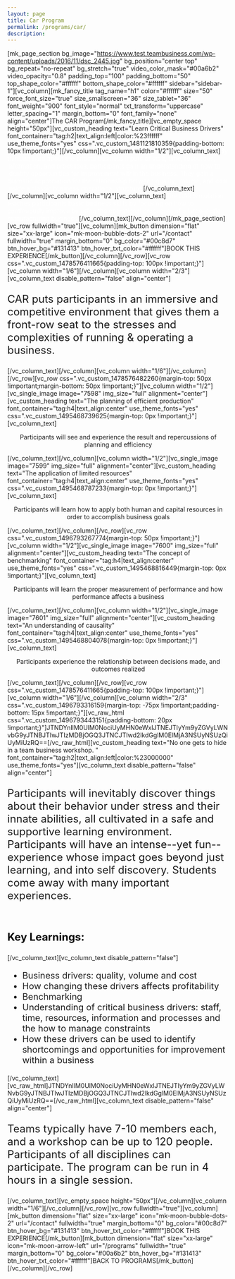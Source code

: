 ```yaml
---
layout: page
title: Car Program
permalink: /programs/car/
description:
---
```

[mk_page_section bg_image="https://www.test.teambusiness.com/wp-content/uploads/2016/11/dsc_2445.jpg" bg_position="center top" bg_repeat="no-repeat" bg_stretch="true" video_color_mask="#00a6b2" video_opacity="0.8" padding_top="100" padding_bottom="50" top_shape_color="#ffffff" bottom_shape_color="#ffffff" sidebar="sidebar-1"][vc_column][mk_fancy_title tag_name="h1" color="#ffffff" size="50" force_font_size="true" size_smallscreen="36" size_tablet="36" font_weight="900" font_style="normal" txt_transform="uppercase" letter_spacing="1" margin_bottom="0" font_family="none" align="center"]The CAR Program[/mk_fancy_title][vc_empty_space height="50px"][vc_custom_heading text="Learn Critical Business Drivers" font_container="tag:h2|text_align:left|color:%23ffffff" use_theme_fonts="yes" css=".vc_custom_1481121810359{padding-bottom: 10px !important;}"][/vc_column][vc_column width="1/2"][vc_column_text]<span style="color: #ffffff;">By thinking hard about the critical business inputs of staff, time, resources, information, and processes, participants gain an understanding of how to identify opportunities for improvement within the business. They gain a dramatic appreciation for the relationship between quality, volume, and cost inside a classic business operational structure.</span>[/vc_column_text][/vc_column][vc_column width="1/2"][vc_column_text]<span style="color: #ffffff;">The CAR Simulation teaches participants basic business skills by focusing on how to continuously improve by using the operational processes of a large-scale manufacturing business.</span>[/vc_column_text][/vc_column][/mk_page_section][vc_row fullwidth="true"][vc_column][mk_button dimension="flat" size="xx-large" icon="mk-moon-bubble-dots-2" url="/contact" fullwidth="true" margin_bottom="0" bg_color="#00c8d7" btn_hover_bg="#131413" btn_hover_txt_color="#ffffff"]BOOK THIS EXPERIENCE[/mk_button][/vc_column][/vc_row][vc_row css=".vc_custom_1478576411665{padding-top: 100px !important;}"][vc_column width="1/6"][/vc_column][vc_column width="2/3"][vc_column_text disable_pattern="false" align="center"]
<p style="font-size: 24px;">CAR puts participants in an immersive and competitive environment that gives them a front-row seat to the stresses and complexities of running &amp; operating a business.</p>
[/vc_column_text][/vc_column][vc_column width="1/6"][/vc_column][/vc_row][vc_row css=".vc_custom_1478576482260{margin-top: 50px !important;margin-bottom: 50px !important;}"][vc_column width="1/2"][vc_single_image image="7598" img_size="full" alignment="center"][vc_custom_heading text="The planning of efficient production" font_container="tag:h4|text_align:center" use_theme_fonts="yes" css=".vc_custom_1495468739625{margin-top: 0px !important;}"][vc_column_text]
<p style="text-align: center;">Participants will see and experience the result and repercussions of planning and efficiency</p>
[/vc_column_text][/vc_column][vc_column width="1/2"][vc_single_image image="7599" img_size="full" alignment="center"][vc_custom_heading text="The application of limited resources" font_container="tag:h4|text_align:center" use_theme_fonts="yes" css=".vc_custom_1495468787233{margin-top: 0px !important;}"][vc_column_text]
<p style="text-align: center;">Participants will learn how to apply both human and capital resources in order to accomplish business goals</p>
[/vc_column_text][/vc_column][/vc_row][vc_row css=".vc_custom_1496793267774{margin-top: 50px !important;}"][vc_column width="1/2"][vc_single_image image="7600" img_size="full" alignment="center"][vc_custom_heading text="The concept of benchmarking" font_container="tag:h4|text_align:center" use_theme_fonts="yes" css=".vc_custom_1495468816449{margin-top: 0px !important;}"][vc_column_text]
<p style="text-align: center;">Participants will learn the proper measurement of performance and how performance affects a business</p>
[/vc_column_text][/vc_column][vc_column width="1/2"][vc_single_image image="7601" img_size="full" alignment="center"][vc_custom_heading text="An understanding of causality" font_container="tag:h4|text_align:center" use_theme_fonts="yes" css=".vc_custom_1495468804078{margin-top: 0px !important;}"][vc_column_text]
<p style="text-align: center;">Participants experience the relationship between decisions made, and outcomes realized</p>
[/vc_column_text][/vc_column][/vc_row][vc_row css=".vc_custom_1478576411665{padding-top: 100px !important;}"][vc_column width="1/6"][/vc_column][vc_column width="2/3" css=".vc_custom_1496793316159{margin-top: -75px !important;padding-bottom: 15px !important;}"][vc_raw_html css=".vc_custom_1496793443151{padding-bottom: 20px !important;}"]JTNDYnIlM0UlM0NociUyMHN0eWxlJTNEJTIyYm9yZGVyLWNvbG9yJTNBJTIwJTIzMDBjOGQ3JTNCJTIwd2lkdGglM0ElMjA3NSUyNSUzQiUyMiUzRQ==[/vc_raw_html][vc_custom_heading text="No one gets to hide in a team business workshop. " font_container="tag:h2|text_align:left|color:%23000000" use_theme_fonts="yes"][vc_column_text disable_pattern="false" align="center"]
<p style="font-size: 24px; text-align: left;">Participants will inevitably discover things about their behavior under stress and their innate abilities, all cultivated in a safe and supportive learning environment. Participants will have an intense--yet fun--experience whose impact goes beyond just learning, and into self discovery. Students come away with many important experiences.</p>
&nbsp;
<p style="font-size: 24px; text-align: left;"><strong style="color: #000;">Key Learnings:</strong></p>
[/vc_column_text][vc_column_text disable_pattern="false"]
<ul style="font-size: 20px;">
 	<li>Business drivers: quality, volume and cost</li>
 	<li>How changing these drivers affects profitability</li>
 	<li>Benchmarking</li>
 	<li>Understanding of critical business drivers: staff, time, resources, information and processes and the how to manage constraints</li>
 	<li>How these drivers can be used to identify shortcomings and opportunities for improvement within a business</li>
</ul>
[/vc_column_text][vc_raw_html]JTNDYnIlM0UlM0NociUyMHN0eWxlJTNEJTIyYm9yZGVyLWNvbG9yJTNBJTIwJTIzMDBjOGQ3JTNCJTIwd2lkdGglM0ElMjA3NSUyNSUzQiUyMiUzRQ==[/vc_raw_html][vc_column_text disable_pattern="false" align="center"]
<p style="font-size: 24px; text-align: left;">Teams typically have 7-10 members each, and a workshop can be up to 120 people. Participants of all disciplines can participate. The program can be run in 4 hours in a single session.</p>
[/vc_column_text][vc_empty_space height="50px"][/vc_column][vc_column width="1/6"][/vc_column][/vc_row][vc_row fullwidth="true"][vc_column][mk_button dimension="flat" size="xx-large" icon="mk-moon-bubble-dots-2" url="/contact" fullwidth="true" margin_bottom="0" bg_color="#00c8d7" btn_hover_bg="#131413" btn_hover_txt_color="#ffffff"]BOOK THIS EXPERIENCE[/mk_button][mk_button dimension="flat" size="xx-large" icon="mk-moon-arrow-left" url="/programs" fullwidth="true" margin_bottom="0" bg_color="#00a6b2" btn_hover_bg="#131413" btn_hover_txt_color="#ffffff"]BACK TO PROGRAMS[/mk_button][/vc_column][/vc_row]
